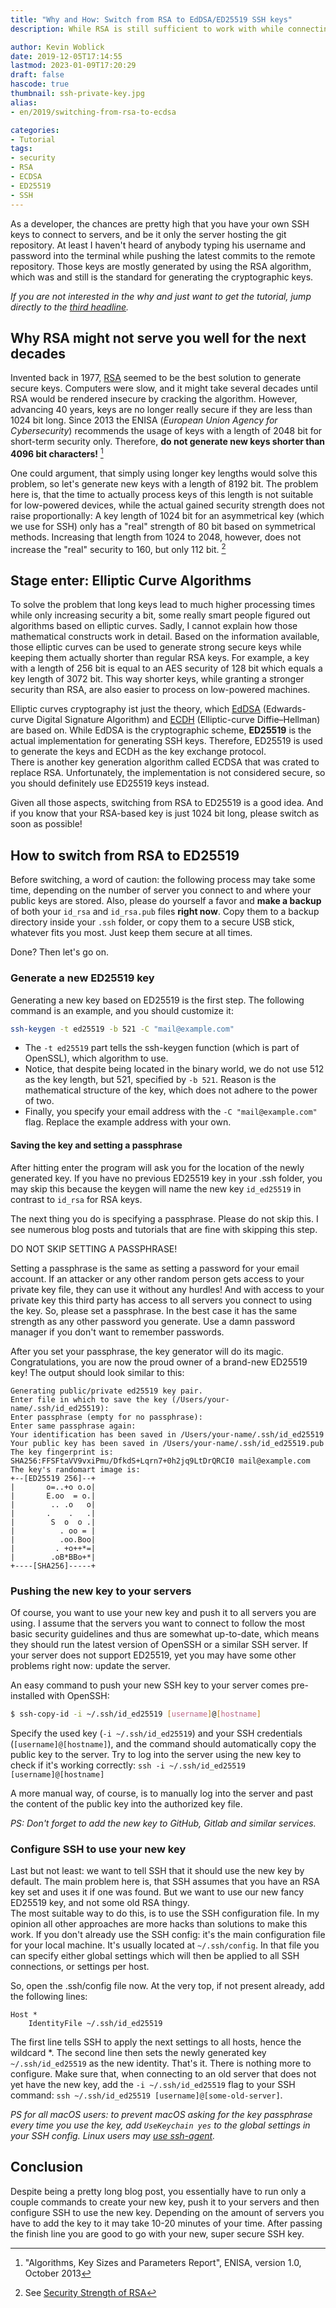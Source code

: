 ```yaml
---
title: "Why and How: Switch from RSA to EdDSA/ED25519 SSH keys"
description: While RSA is still sufficient to work with while connecting to servers, you probably want to switch to EdDSA sooner or later. But probably sooner.

author: Kevin Woblick
date: 2019-12-05T17:14:55
lastmod: 2023-01-09T17:20:29
draft: false
hascode: true
thumbnail: ssh-private-key.jpg
alias:
- en/2019/switching-from-rsa-to-ecdsa

categories:
- Tutorial
tags:
- security
- RSA
- ECDSA
- ED25519
- SSH
---
```


As a developer, the chances are pretty high that you have your own SSH keys to connect to servers, and be it only the server hosting the git repository. At least I haven't heard of anybody typing his username and password into the terminal while pushing the latest commits to the remote repository. Those keys are mostly generated by using the RSA algorithm, which was and still is the standard for generating the cryptographic keys.

_If you are not interested in the why and just want to get the tutorial, jump directly to the [third headline](#how-to-switch-from-rsa-to-ed25519)._


## Why RSA might not serve you well for the next decades

Invented back in 1977, [RSA](https://en.wikipedia.org/wiki/RSA_(cryptosystem)) seemed to be the best solution to generate secure keys. Computers were slow, and it might take several decades until RSA would be rendered insecure by cracking the algorithm. However, advancing 40 years, keys are no longer really secure if they are less than 1024 bit long. Since 2013 the ENISA (_European Union Agency for Cybersecurity_) recommends the usage of keys with a length of 2048 bit for short-term security only. Therefore, **do not generate new keys shorter than 4096 bit characters!** [^enisa]

One could argument, that simply using longer key lengths would solve this problem, so let's generate new keys with a length of 8192 bit. The problem here is, that the time to actually process keys of this length is not suitable for low-powered devices, while the actual gained security strength does not raise proportionally: A key length of 1024 bit for an asymmetrical key (which we use for SSH) only has a "real" strength of 80 bit based on symmetrical methods. Increasing that length from 1024 to 2048, however, does not increase the "real" security to 160, but only 112 bit. [^rsa-strength]


## Stage enter: Elliptic Curve Algorithms

To solve the problem that long keys lead to much higher processing times while only increasing security a bit, some really smart people figured out algorithms based on elliptic curves. Sadly, I cannot explain how those mathematical constructs work in detail. Based on the information available, those elliptic curves can be used to generate strong secure keys while keeping them actually shorter than regular RSA keys. For example, a key with a length of 256 bit is equal to an AES security of 128 bit which equals a key length of 3072 bit. This way shorter keys, while granting a stronger security than RSA, are also easier to process on low-powered machines.

Elliptic curves cryptography ist just the theory, which [EdDSA](https://en.wikipedia.org/wiki/EdDSA) (Edwards-curve Digital Signature Algorithm) and [ECDH](https://en.wikipedia.org/wiki/Elliptic-curve_Diffie%E2%80%93Hellman) (Elliptic-curve Diffie–Hellman) are based on. While EdDSA is the cryptographic scheme, **ED25519** is the actual implementation for generating SSH keys. Therefore, ED25519 is used to generate the keys and ECDH as the key exchange protocol.  
There is another key generation algorithm called ECDSA that was crated to replace RSA. Unfortunately, the implementation is not considered secure, so you should definitely use ED25519 keys instead.

Given all those aspects, switching from RSA to ED25519 is a good idea. And if you know that your RSA-based key is just 1024 bit long, please switch as soon as possible!


## How to switch from RSA to ED25519

Before switching, a word of caution: the following process may take some time, depending on the number of server you connect to and where your public keys are stored. Also, please do yourself a favor and **make a backup** of both your `id_rsa` and `id_rsa.pub` files **right now**. Copy them to a backup directory inside your `.ssh` folder, or copy them to a secure USB stick, whatever fits you most. Just keep them secure at all times.

Done? Then let's go on. 

### Generate a new ED25519 key

Generating a new key based on ED25519 is the first step. The following command is an example, and you should customize it:

```bash
ssh-keygen -t ed25519 -b 521 -C "mail@example.com"
```

* The `-t ed25519` part tells the ssh-keygen function (which is part of OpenSSL), which algorithm to use.
* Notice, that despite being located in the binary world, we do not use 512 as the key length, but 521, specified by `-b 521`. Reason is the mathematical structure of the key, which does not adhere to the power of two.  
* Finally, you specify your email address with the `-C "mail@example.com"` flag. Replace the example address with your own.

#### Saving the key and setting a passphrase

After hitting enter the program will ask you for the location of the newly generated key. If you have no previous ED25519 key in your .ssh folder, you may skip this because the keygen will name the new key `id_ed25519` in contrast to `id_rsa` for RSA keys.

The next thing you do is specifying a passphrase. Please do not skip this. I see numerous blog posts and tutorials that are fine with skipping this step.

DO NOT SKIP SETTING A PASSPHRASE!

Setting a passphrase is the same as setting a password for your email account. If an attacker or any other random person gets access to your private key file, they can use it without any hurdles! And with access to your private key this third party has access to all servers you connect to using the key. So, please set a passphrase. In the best case it has the same strength as any other password you generate. Use a damn password manager if you don't want to remember passwords.

After you set your passphrase, the key generator will do its magic. Congratulations, you are now the proud owner of a brand-new ED25519 key! The output should look similar to this:

```
Generating public/private ed25519 key pair.
Enter file in which to save the key (/Users/your-name/.ssh/id_ed25519):
Enter passphrase (empty for no passphrase):
Enter same passphrase again:
Your identification has been saved in /Users/your-name/.ssh/id_ed25519
Your public key has been saved in /Users/your-name/.ssh/id_ed25519.pub
The key fingerprint is:
SHA256:FFSFtaVV9vxiPmu/DfkdS+Lqrn7+0h2jq9LtDrQRCI0 mail@example.com
The key's randomart image is:
+--[ED25519 256]--+
|       o=..+o o.o|
|       E.oo  = o.|
|        .. .o   o|
|       .    .   .|
|        S  o  o .|
|          . oo = |
|          .oo.Boo|
|         . +o++*=|
|        .oB*BBo+*|
+----[SHA256]-----+
```


### Pushing the new key to your servers

Of course, you want to use your new key and push it to all servers you are using. I assume that the servers you want to connect to follow the most basic security guidelines and thus are somewhat up-to-date, which means they should run the latest version of OpenSSH or a similar SSH server. If your server does not support ED25519, yet you may have some other problems right now: update the server.

An easy command to push your new SSH key to your server comes pre-installed with OpenSSH:

```bash
$ ssh-copy-id -i ~/.ssh/id_ed25519 [username]@[hostname]
```

Specify the used key (`-i ~/.ssh/id_ed25519`) and your SSH credentials (`[username]@[hostname]`), and the command should automatically copy the public key to the server. Try to log into the server using the new key to check if it's working correctly: `ssh -i ~/.ssh/id_ed25519 [username]@[hostname]`

A more manual way, of course, is to manually log into the server and past the content of the public key into the authorized key file.

_PS: Don't forget to add the new key to GitHub, Gitlab and similar services._


### Configure SSH to use your new key

Last but not least: we want to tell SSH that it should use the new key by default. The main problem here is, that SSH assumes that you have an RSA key set and uses it if one was found. But we want to use our new fancy ED25519 key, and not some old RSA thingy.  
The most suitable way to do this, is to use the SSH configuration file. In my opinion all other approaches are more hacks than solutions to make this work. If you don't already use the SSH config: it's the main configuration file for your local machine. It's usually located at `~/.ssh/config`. In that file you can specify either global settings which will then be applied to all SSH connections, or settings per host.
 
So, open the .ssh/config file now. At the very top, if not present already, add the following lines:
 
```
Host *
    IdentityFile ~/.ssh/id_ed25519
```

The first line tells SSH to apply the next settings to all hosts, hence the wildcard *. The second line then sets the newly generated key `~/.ssh/id_ed25519` as the new identity. That's it. There is nothing more to configure. Make sure that, when connecting to an old server that does not yet have the new key, add the `-i ~/.ssh/id_ed25519` flag to your SSH command: `ssh ~/.ssh/id_ed25519 [username]@[some-old-server]`.

_PS for all macOS users: to prevent macOS asking for the key passphrase every time you use the key, add `UseKeychain yes` to the global settings in your SSH config. Linux users may [use ssh-agent](https://askubuntu.com/questions/362280/enter-ssh-passphrase-once)._


## Conclusion

Despite being a pretty long blog post, you essentially have to run only a couple commands to create your new key, push it to your servers and then configure SSH to use the new key. Depending on the amount of servers you have to add the key to it may take 10-20 minutes of your time. After passing the finish line you are good to go with your new, super secure SSH key.

[^enisa]: "Algorithms, Key Sizes and Parameters Report", ENISA, version 1.0, October 2013
[^rsa-strength]: See [Security Strength of RSA](https://www.rroij.com/open-access/security-strength-of-rsa-and-attribute-basedencryption-for-data-security-in-cloudcomputing.php?aid=46880)
